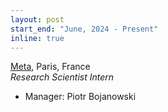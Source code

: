 ```yaml
---
layout: post
start_end: "June, 2024 - Present"
inline: true
---
```


[Meta](https://meta.com), Paris, France \
*Research Scientist Intern*
- Manager: Piotr Bojanowski
